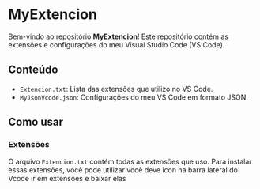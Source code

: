 # MyExtencion

Bem-vindo ao repositório **MyExtencion**! Este repositório contém as extensões e configurações do meu Visual Studio Code (VS Code).

## Conteúdo

- `Extencion.txt`: Lista das extensões que utilizo no VS Code.
- `MyJsonVcode.json`: Configurações do meu VS Code em formato JSON.

## Como usar

### Extensões

O arquivo `Extencion.txt` contém todas as extensões que uso. Para instalar essas extensões, você pode utilizar você deve icon na barra lateral do Vcode ir em extensões e baixar elas

